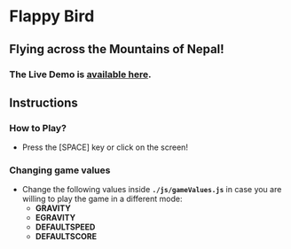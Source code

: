 # Flappy Bird
## Flying across the Mountains of Nepal!

### The Live Demo is [available here](https://whoisbinit.me/LF-Internship-Assignments/JS/Flappy%20Bird/index.html).


## Instructions

### How to Play?

* Press the [SPACE] key or click on the screen!


### Changing game values

* Change the following values inside **`./js/gameValues.js`** in case you are willing to play the game in a different mode:
    - **GRAVITY**
    - **EGRAVITY**
    - **DEFAULTSPEED**
    - **DEFAULTSCORE**